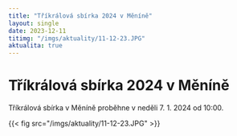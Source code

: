 ```yaml
---
title: "Tříkrálová sbírka 2024 v Měníně"
layout: single
date: 2023-12-11
titimg: "/imgs/aktuality/11-12-23.JPG"
aktualita: true
---
```


# Tříkrálová sbírka 2024 v Měníně

Tříkrálová sbírka v Měníně proběhne v neděli 7. 1. 2024 od 10:00.

{{< fig src="/imgs/aktuality/11-12-23.JPG" >}}